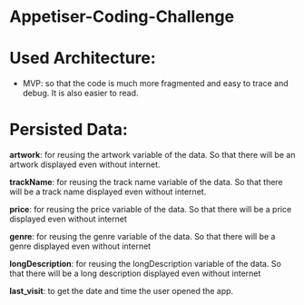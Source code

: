 # Appetiser-Coding-Challenge

# Used Architecture:
  - MVP: so that the code is much more fragmented and easy to trace and debug. It is also easier to read.
 
 # Persisted Data:
 
  **artwork**: for reusing the artwork variable of the data. So that there will be an artwork displayed even without internet.
  
  **trackName**: for reusing the track name variable of the data. So that there will be a track name displayed even without internet.
  
  **price**: for reusing the price variable of the data. So that there will be a price displayed even without internet
  
  **genre**: for reusing the genre variable of the data. So that there will be a genre displayed even without internet
  
  **longDescription**: for reusing the longDescription variable of the data. 
    So that there will be a long description displayed even without internet
    
  **last_visit**: to get the date and time the user opened the app.
    
  
  
